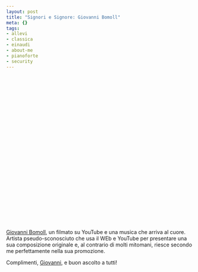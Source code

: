 ```yaml
--- 
layout: post
title: "Signori e Signore: Giovanni Bomoll"
meta: {}
tags: 
- allevi
- classica
- einaudi
- about-me
- pianoforte
- security
---
```

<object width="535" height="400"><param name="movie" value="http://www.youtube.com/v/K6Nk5mXJJLI&rel=1"></param><param name="wmode" value="transparent"></param><embed src="http://www.youtube.com/v/K6Nk5mXJJLI&rel=1" type="application/x-shockwave-flash" wmode="transparent" width="535" height="400"></embed></object>  
  
[Giovanni Bomoll][1], un filmato su YouTube e una musica che arriva al cuore. Artista pseudo-sconosciuto che usa il WEb e YouTube per presentare una sua composizione originale e, al contrario di molti mitomani, riesce secondo me perfettamente nella sua promozione.    
  
Complimenti, [Giovanni][1], e buon ascolto a tutti!  
  
[1]: http://www.giovannibomoll.com 
